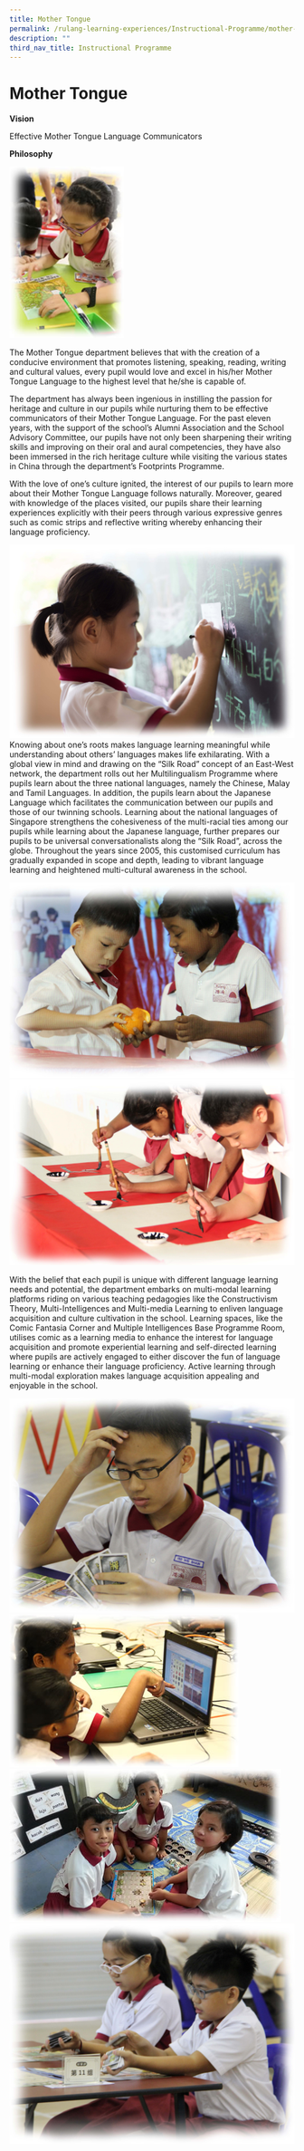 ```yaml
---
title: Mother Tongue
permalink: /rulang-learning-experiences/Instructional-Programme/mother-tongue
description: ""
third_nav_title: Instructional Programme
---
```

# Mother Tongue
**Vision**

Effective Mother Tongue Language Communicators

**Philosophy**


<img src="/images/Mother%20Tongue%20Pic1.jpg" 
     style="width:40%">

The Mother Tongue department believes that with the creation of a conducive environment that promotes listening, speaking, reading, writing and cultural values, every pupil would love and excel in his/her Mother Tongue Language to the highest level that he/she is capable of.

The department has always been ingenious in instilling the passion for heritage and culture in our pupils while nurturing them to be effective communicators of their Mother Tongue Language. For the past eleven years, with the support of the school’s Alumni Association and the School Advisory Committee, our pupils have not only been sharpening their writing skills and improving on their oral and aural competencies, they have also been immersed in the rich heritage culture while visiting the various states in China through the department’s Footprints Programme.

With the love of one’s culture ignited, the interest of our pupils to learn more about their Mother Tongue Language follows naturally. Moreover, geared with knowledge of the places visited, our pupils share their learning experiences explicitly with their peers through various expressive genres such as comic strips and reflective writing whereby enhancing their language proficiency.

![](/images/Mother%20Tongue%20Pic2.jpg)
Knowing about one’s roots makes language learning meaningful while understanding about others’ languages makes life exhilarating. With a global view in mind and drawing on the “Silk Road” concept of an East-West network, the department rolls out her Multilingualism Programme where pupils learn about the three national languages, namely the Chinese, Malay and Tamil Languages. In addition, the pupils learn about the Japanese Language which facilitates the communication between our pupils and those of our twinning schools. Learning about the national languages of Singapore strengthens the cohesiveness of the multi-racial ties among our pupils while learning about the Japanese language, further prepares our pupils to be universal conversationalists along the “Silk Road”, across the globe. Throughout the years since 2005, this customised curriculum has gradually expanded in scope and depth, leading to vibrant language learning and heightened multi-cultural awareness in the school.

![](/images/Mother%20Tongue%20Pic3.jpg)
![](/images/Mother%20Tongue%20Pic4.jpg)

With the belief that each pupil is unique with different language learning needs and potential, the department embarks on multi-modal learning platforms riding on various teaching pedagogies like the Constructivism Theory, Multi-Intelligences and Multi-media Learning to enliven language acquisition and culture cultivation in the school. Learning spaces, like the Comic Fantasia Corner and Multiple Intelligences Base Programme Room, utilises comic as a learning media to enhance the interest for language acquisition and promote experiential learning and self-directed learning where pupils are actively engaged to either discover the fun of language learning or enhance their language proficiency. Active learning through multi-modal exploration makes language acquisition appealing and enjoyable in the school.

![](/images/Mother%20Tongue%20Pic6.jpg)
![](/images/Mother%20Tongue%20Pic7.jpg)
![](/images/Mother%20Tongue%20Pic8.jpg)
![](/images/Mother%20Tongue%20Pic9.jpg)